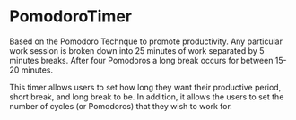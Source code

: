 # PomodoroTimer

Based on the Pomodoro Technque to promote productivity. 
Any particular work session is broken down into 25 minutes of work separated by 5 minutes breaks.
After four Pomodoros a long break occurs for between 15-20 minutes.

This timer allows users to set how long they want their productive period, short break, and long break to be.
In addition, it allows the users to set the number of cycles (or Pomodoros) that they wish to work for.
